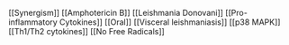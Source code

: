 [[Synergism]]
[[Amphotericin B]]
[[Leishmania Donovani]]
[[Pro-inflammatory Cytokines]]
[[Oral]]
[[Visceral leishmaniasis]]
[[p38 MAPK]]
[[Th1/Th2 cytokines]]
[[No Free Radicals]]
